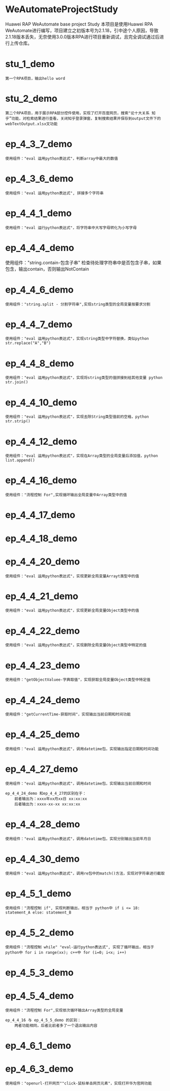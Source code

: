# WeAutomateProjectStudy
Huawei RAP WeAutomate base project Study
本项目是使用Huawei RPA WeAutomate进行编写，项目建立之初版本号为2.1.18，引中途个人原因，导致2.1.18版本丢失，无奈使用3.0.0版本RPA进行项目重新调试，且完全调试通过后进行上传仓库。

# stu_1_demo
    第一个RPA项目，输出hello word

# stu_2_demo
    第二个RPA项目，用于展示RPA部分控件使用，实现了打开百度网页，搜索"论十大关系 知乎”功能，对检索结果进行查看，关闭知乎登录弹窗，复制搜索结果并保存到output文件下的 webTextOutput.xlsx文功能



# ep_4_3_7_demo
    使用组件："eval 运用python表达式"，判断array中最大的数值

# ep_4_3_6_demo
    使用组件："eval 运用python表达式", 拼接多个字符串



# ep_4_4_1_demo
    使用组件："eval 运行python表达式"，将字符串中大写字母转化为小写字母

# ep_4_4_4_demo
   使用组件："string.contain-包含子串" 检查待处理字符串中是否包含子串，如果包含，输出contain，否则输出NotContain

# ep_4_4_6_demo
    使用组件："string.split - 分割字符串",实现string类型的全局变量按要求分割


# ep_4_4_7_demo
    使用组件："eval 运用python表达式"，实现string类型中字符替换，类似python str.replace("A","B")

# ep_4_4_8_demo
    使用组件："eval 运用python表达式"，实现将string类型的值拼接到给其他变量 python str.join()

# ep_4_4_10_demo
    使用组件："eval 运用python表达式"，实现去除String类型值前的空格，python str.strip()

# ep_4_4_12_demo
    使用组件："eval 运用python表达式"，实现在Array类型的全局变量后添加值，python list.append()

# ep_4_4_16_demo
    使用组件："流程控制 For",实现循环输出全局变量中Array类型中的值

# ep_4_4_17_demo

# ep_4_4_18_demo


# ep_4_4_20_demo
    使用组件："eval 运用python表达式"，实现更新全局变量Arrayt类型中的值
# ep_4_4_21_demo
    使用组件："eval 运用python表达式"，实现更新全局变量Object类型中的值

# ep_4_4_22_demo
    使用组件："eval 运用python表达式"，实现删除全局变量Object类型中特定的值

# ep_4_4_23_demo
    使用组件："getObjectValuee-字典取值"，实现获取全局变量Object类型中特定值
    
# ep_4_4_24_demo
    使用组件："getCurrentTime-获取时间"，实现输出当前日期和时间功能

# ep_4_4_25_demo
    使用组件："eval 运用python表达式"，调用datetime包，实现输出指定日期和时间功能

# ep_4_4_27_demo
    使用组件："eval 运用python表达式"，调用datetime包，实现输出当前日期和时间

    ep_4_4_24_demo 和ep_4_4_27的区别在于：
        前者输出为：xxxx年xx月xx日 xx:xx:xx
        后者输出为：xxxx-xx-xx xx:xx:xx

# ep_4_4_28_demo
    使用组件："eval 运用python表达式"，调用datetime包，实现分别输出当前年月日

# ep_4_4_30_demo
    使用组件："eval 运用python表达式"，调用re包中的match()方法，实现对字符串进行截取

# ep_4_5_1_demo
    使用组件："流程控制 if", 实现判断输出，相当于 python中 if i <= 18: statement_A else: statement_B

# ep_4_5_2_demo
    使用组件："流程控制 while" "eval-运行python表达式", 实现了循环输出，相当于 python中 for i in range(xx); c++中 for (i=0; i<x; i++)

# ep_4_5_3_demo
# ep_4_5_4_demo
    使用组件："流程控制 For",实现依次循环输出Array类型的全局变量

    ep_4_4_16 与 ep_4_5_5_demo 的区别：
        两者功能相同，后者比前者多了一个退出输出内容

# ep_4_6_1_demo


# ep_4_6_3_demo
    使用组件："openurl-打开网页""click-鼠标单击网页元素"，实现打开华为官网功能

    
